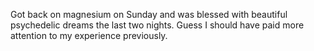 Got back on magnesium on Sunday and was blessed with beautiful psychedelic dreams the last two nights. Guess I should have paid more attention to my experience previously.

